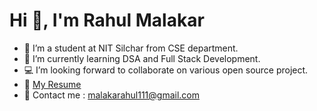 
<h1 >Hi 👋, I'm Rahul Malakar</h1>

- 🔭 I’m a student at NIT Silchar from CSE department.
- 🌱 I’m currently learning DSA and Full Stack Development.
- 💻 I’m looking forward to collaborate on various open source project.
- 📃 [My Resume](https://drive.google.com/file/d/1H-7JJUvOpsTqnbf6BaQhGKmZPBuF-gAO/view?usp=drive_link)
- 📧 Contact me :  malakarahul111@gmail.com






